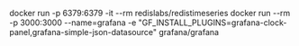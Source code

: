 docker run -p 6379:6379 -it --rm redislabs/redistimeseries
docker run  --rm   -p 3000:3000   --name=grafana   -e "GF_INSTALL_PLUGINS=grafana-clock-panel,grafana-simple-json-datasource"   grafana/grafana

